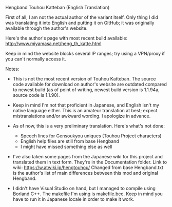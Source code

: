 Hengband Touhou Katteban (English Translation)

First of all, I am not the actual author of the variant itself. Only thing I
did was translating it into English and putting it on GitHub; it was
originally available through the author's website.

Here's the author's page with most recent build available:
http://www.miyamasa.net/heng_th_katte.html

Keep in mind the website blocks several IP ranges; try using a VPN/proxy
if you can't normally access it.


Notes:

- This is not the most recent version of Touhou Katteban. The source code
available for download on author's website are outdated compared to newest
build (as of point of writing, newest build version is 1.1.94a, source
code is 1.1.90). 

- Keep in mind I'm not that proficient in Japanese, and English isn't my
native language either. This is an amateur translation at best; expect
mistranslations and/or awkward wording. I apologize in advance.

- As of now, this is a very preliminary translation. Here's what's not done:

  - Speech lines for Gensoukyou uniques (Touhou Project characters)
  - English help files are still from base Hengband
  - I might have missed something else as well

- I've also taken some pages from the Japanese wiki for this project and
translated them in text form. They're in the Documentation folder.
Link to wiki: https://w.atwiki.jp/hengtouhou/
Changed from base Hengband.txt is the author's list of main differences
between this mod and original Hengband.

- I didn't have Visual Studio on hand, but I managed to compile using
Borland C++. The makefile I'm using is makefile.bcc. Keep in mind you have
to run it in Japanese locale in order to make it work.